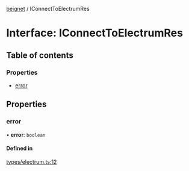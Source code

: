 [beignet](../README.md) / IConnectToElectrumRes

# Interface: IConnectToElectrumRes

## Table of contents

### Properties

- [error](IConnectToElectrumRes.md#error)

## Properties

### error

• **error**: `boolean`

#### Defined in

[types/electrum.ts:12](https://github.com/coreyphillips/beignet/blob/f8e8e28/src/types/electrum.ts#L12)
